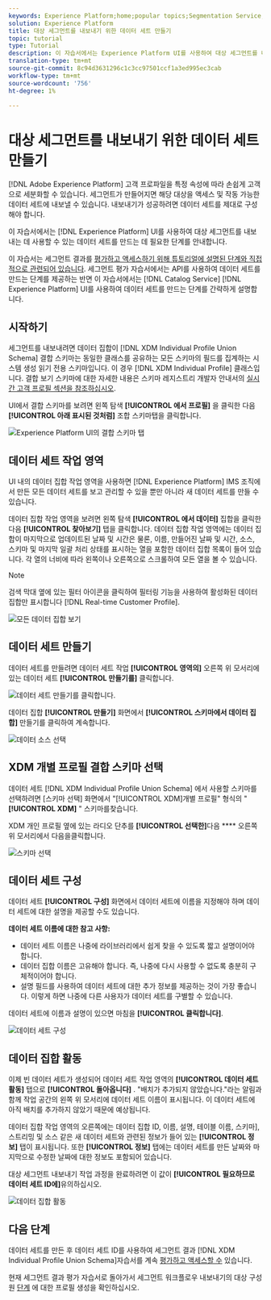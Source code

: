 ```yaml
---
keywords: Experience Platform;home;popular topics;Segmentation Service;segmentation;Segmentation;create a dataset;export audience segment;export segment;
solution: Experience Platform
title: 대상 세그먼트를 내보내기 위한 데이터 세트 만들기
topic: tutorial
type: Tutorial
description: 이 자습서에서는 Experience Platform UI를 사용하여 대상 세그먼트를 내보내는 데 사용할 수 있는 데이터 세트를 만드는 데 필요한 단계를 안내합니다.
translation-type: tm+mt
source-git-commit: 8c94d3631296c1c3cc97501ccf1a3ed995ec3cab
workflow-type: tm+mt
source-wordcount: '756'
ht-degree: 1%

---
```



# 대상 세그먼트를 내보내기 위한 데이터 세트 만들기

[!DNL Adobe Experience Platform] 고객 프로파일을 특정 속성에 따라 손쉽게 고객으로 세분화할 수 있습니다. 세그먼트가 만들어지면 해당 대상을 액세스 및 작동 가능한 데이터 세트에 내보낼 수 있습니다. 내보내기가 성공하려면 데이터 세트를 제대로 구성해야 합니다.

이 자습서에서는 [!DNL Experience Platform] UI를 사용하여 대상 세그먼트를 내보내는 데 사용할 수 있는 데이터 세트를 만드는 데 필요한 단계를 안내합니다.

이 자습서는 세그먼트 결과를 [평가하고 액세스하기 위해 튜토리얼에 설명된 단계와 직접적으로 관련되어 있습니다](./evaluate-a-segment.md). 세그먼트 평가 자습서에서는 API를 사용하여 데이터 세트를 만드는 단계를 제공하는 반면 이 자습서에서는 [!DNL Catalog Service] [!DNL Experience Platform] UI를 사용하여 데이터 세트를 만드는 단계를 간략하게 설명합니다.

## 시작하기

세그먼트를 내보내려면 데이터 집합이 [!DNL XDM Individual Profile Union Schema] 결합 스키마는 동일한 클래스를 공유하는 모든 스키마의 필드를 집계하는 시스템 생성 읽기 전용 스키마입니다. 이 경우 [!DNL XDM Individual Profile] 클래스입니다. 결합 보기 스키마에 대한 자세한 내용은 스키마 레지스트리 개발자 안내서의 [실시간 고객 프로필 섹션을 참조하십시오](../../xdm/schema/composition.md#union).

UI에서 결합 스키마를 보려면 왼쪽 탐색 **[!UICONTROL 에서 프로필]** 을 클릭한 다음 **[!UICONTROL 아래 표시된 것처럼]** 조합 스키마탭을 클릭합니다.

![Experience Platform UI의 결합 스키마 탭](../images/tutorials/segment-export-dataset/union-schema-ui.png)


## 데이터 세트 작업 영역

UI 내의 데이터 집합 작업 영역을 사용하면 [!DNL Experience Platform] IMS 조직에서 만든 모든 데이터 세트를 보고 관리할 수 있을 뿐만 아니라 새 데이터 세트를 만들 수 있습니다.

데이터 집합 작업 영역을 보려면 왼쪽 탐색 **[!UICONTROL 에서 데이터]** 집합을 클릭한 다음 **[!UICONTROL 찾아보기]** 탭을 클릭합니다. 데이터 집합 작업 영역에는 데이터 집합이 마지막으로 업데이트된 날짜 및 시간은 물론, 이름, 만들어진 날짜 및 시간, 소스, 스키마 및 마지막 일괄 처리 상태를 표시하는 열을 포함한 데이터 집합 목록이 들어 있습니다. 각 열의 너비에 따라 왼쪽이나 오른쪽으로 스크롤하여 모든 열을 볼 수 있습니다.

>[!NOTE]
>
>검색 막대 옆에 있는 필터 아이콘을 클릭하여 필터링 기능을 사용하여 활성화된 데이터 집합만 표시합니다 [!DNL Real-time Customer Profile].

![모든 데이터 집합 보기](../images/tutorials/segment-export-dataset/datasets-workspace.png)

## 데이터 세트 만들기

데이터 세트를 만들려면 데이터 세트 작업 **[!UICONTROL 영역의]** 오른쪽 위 모서리에 있는 데이터 세트 **[!UICONTROL 만들기를]** 클릭합니다.

![데이터 세트 만들기를 클릭합니다.](../images/tutorials/segment-export-dataset/dataset-click-create.png)

데이터 집합 **[!UICONTROL 만들기]** 화면에서 **[!UICONTROL 스키마에서 데이터 집합]** 만들기를 클릭하여 계속합니다.

![데이터 소스 선택](../images/tutorials/segment-export-dataset/create-dataset.png)

## XDM 개별 프로필 결합 스키마 선택

데이터 세트 [!DNL XDM Individual Profile Union Schema] 에서 사용할 스키마를 선택하려면 [스키마 선택] 화면에서 &quot;[!UICONTROL XDM]개별 프로필&quot; 형식의 &quot; **[!UICONTROL XDM]** &quot; 스키마를찾습니다.

XDM 개인 프로필 옆에 있는 라디오 단추를 **[!UICONTROL 선택한]**&#x200B;다음 **** 오른쪽 위 모서리에서 다음을클릭합니다.

![스키마 선택](../images/tutorials/segment-export-dataset/select-schema.png)

## 데이터 세트 구성

데이터 세트 **[!UICONTROL 구성]** 화면에서 데이터 세트에 이름을 지정해야 하며 데이터 세트에 대한 설명을 제공할 수도 있습니다.

**데이터 세트 이름에 대한 참고 사항:**
- 데이터 세트 이름은 나중에 라이브러리에서 쉽게 찾을 수 있도록 짧고 설명이어야 합니다.
- 데이터 집합 이름은 고유해야 합니다. 즉, 나중에 다시 사용할 수 없도록 충분히 구체적이어야 합니다.
- 설명 필드를 사용하여 데이터 세트에 대한 추가 정보를 제공하는 것이 가장 좋습니다. 이렇게 하면 나중에 다른 사용자가 데이터 세트를 구별할 수 있습니다.

데이터 세트에 이름과 설명이 있으면 마침을 **[!UICONTROL 클릭합니다]**.

![데이터 세트 구성](../images/tutorials/segment-export-dataset/configure-dataset.png)

## 데이터 집합 활동

이제 빈 데이터 세트가 생성되어 데이터 세트 작업 영역의 **[!UICONTROL 데이터 세트 활동]** 탭으로 **[!UICONTROL 돌아옵니다]** . &quot;배치가 추가되지 않았습니다.&quot;라는 알림과 함께 작업 공간의 왼쪽 위 모서리에 데이터 세트 이름이 표시됩니다. 이 데이터 세트에 아직 배치를 추가하지 않았기 때문에 예상됩니다.

데이터 집합 작업 영역의 오른쪽에는 데이터 집합 ID, 이름, 설명, 테이블 이름, 스키마], 스트리밍 및 소스 같은 새 데이터 세트와 관련된 정보가 들어 있는 **[!UICONTROL 정보]** 탭이 표시됩니다. 또한 **[!UICONTROL 정보]** 탭에는 데이터 세트를 만든 날짜와 마지막으로 수정한 날짜에 대한 정보도 포함되어 있습니다.

대상 세그먼트 내보내기 작업 과정을 완료하려면 이 값이 **[!UICONTROL 필요하므로 데이터 세트 ID에]**&#x200B;유의하십시오.

![데이터 집합 활동](../images/tutorials/segment-export-dataset/dataset-activity.png)

## 다음 단계

데이터 세트를 만든 후 데이터 세트 ID를 사용하여 세그먼트 결과 [!DNL XDM Individual Profile Union Schema]자습서를 계속 [평가하고 액세스할 수](./evaluate-a-segment.md) 있습니다.

현재 세그먼트 결과 평가 자습서로 돌아가서 세그먼트 워크플로우 내보내기의 대상 구성원 [단계](./evaluate-a-segment.md#generate-profiles) 에 대한 프로필 생성을 확인하십시오.
